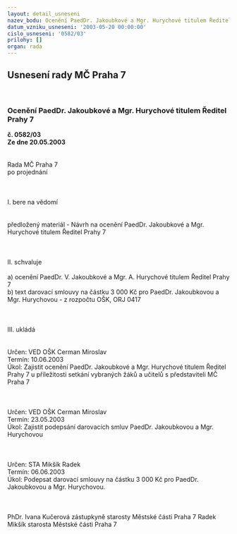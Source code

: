 ```yaml
---
layout: detail_usneseni
nazev_bodu: Ocenění PaedDr. Jakoubkové a Mgr. Hurychové titulem Ředitel Prahy 7
datum_vzniku_usneseni: '2003-05-20 00:00:00'
cislo_usneseni: '0582/03'
prilohy: []
organ: rada
---
```

<div id="ucUsn_pList" class="usn">
	<span><h2>Usnesení rady MČ Praha 7 </h2>
<br></span><div class="standBody">
<span><h3>Ocenění PaedDr. Jakoubkové a Mgr. Hurychové titulem Ředitel Prahy 7</h3></span><div class="center">
		<strong>č. 0582/03</strong><br>
	</div>
<div class="center">
		<strong>Ze dne 20.05.2003</strong><br><br>
	</div>
<br>Rada MČ Praha 7<br>po projednání<br><br><br><br>I.	bere na vědomí<br><br> <br>předložený materiál - Návrh na ocenění PaedDr. Jakoubkové a Mgr. Hurychové titulem Ředitel Prahy 7<br><br><br><br>II.	schvaluje <br><br>a) ocenění PaedDr. V. Jakoubkové a Mgr. A. Hurychové titulem Ředitel Prahy 7<br>b) text darovací smlouvy na částku 3 000 Kč pro PaedDr. Jakoubkovou a Mgr. Hurychovou - z rozpočtu OŠK, ORJ 0417<br><br><br><br>III.	ukládá <br><br> <br>Určen:	VED OŠK Cerman Miroslav<br>Termín: 10.06.2003<br>Úkol:	Zajistit ocenění PaedDr. Jakoubkové a Mgr. Hurychové titulem Ředitel Prahy 7 u příležitosti setkání vybraných žáků a učitelů s představiteli MČ Praha 7<br> <br><br> <br>Určen:	VED OŠK Cerman Miroslav<br>Termín: 23.05.2003<br>Úkol:	Zajistit podepsání darovacích smluv PaedDr. Jakoubkovou a Mgr. Hurychovou<br> <br><br> <br>Určen:	STA Mikšík Radek<br>Termín: 06.06.2003<br>Úkol:	Podepsat darovací smlouvy na částku 3 000 Kč pro PaedDr. Jakoubkovou a Mgr. Hurychovou.<br> <br> <br>	<br>PhDr. Ivana Kučerová zástupkyně starosty Městské části Praha 7	 Radek Mikšík starosta Městské části Praha 7<br>	<br><br>
</div>
</div>